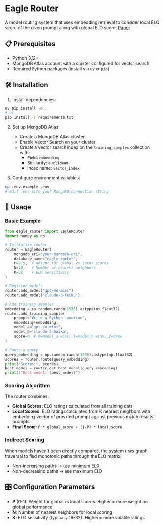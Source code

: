 # Eagle Router

A model routing system that uses embedding retrieval to consider local ELO score of the given prompt along with global ELO score. [Paper](https://arxiv.org/abs/2409.15518)

## 📋 Prerequisites

- Python 3.12+
- MongoDB Atlas account with a cluster configured for vector search
- Required Python packages (install via `uv` or `pip`)

## 🛠️ Installation

1. Install dependencies:
```bash
uv pip install -e .
# or
pip install -r requirements.txt
```

2. Set up MongoDB Atlas:
   - Create a MongoDB Atlas cluster
   - Enable Vector Search on your cluster
   - Create a vector search index on the `training_samples` collection with:
     - Field: `embedding`
     - Similarity: `euclidean`
     - Index name: `vector_index`

3. Configure environment variables:
```bash
cp .env.example .env
# Edit .env with your MongoDB connection string
```

## 🎯 Usage

### Basic Example

```python
from eagle_router import EagleRouter
import numpy as np

# Initialize router
router = EagleRouter(
    mongodb_uri="your-mongodb-uri",
    database_name="eagle_router",
    P=0.5,  # Weight for global vs local scores
    N=20,   # Number of nearest neighbors
    K=32    # ELO sensitivity
)

# Register models
router.add_model("gpt-4o-mini")
router.add_model("claude-3-haiku")

# Add training samples
embedding = np.random.randn(1536).astype(np.float32)
router.add_training_sample(
    prompt="Write a Python function",
    embedding=embedding,
    model_a="gpt-4o-mini",
    model_b="claude-3-haiku",
    score=0  # 0=model_a wins, 1=model_b wins, 2=draw
)

# Route a query
query_embedding = np.random.randn(1536).astype(np.float32)
scores = router.route(query_embedding)
print("Scores:", scores)
best_model = router.get_best_model(query_embedding)
print(f"Best model: {best_model}")
```

### Scoring Algorithm

The router combines:
- **Global Scores**: ELO ratings calculated from all training data
- **Local Scores**: ELO ratings calculated from K nearest neighbors with embedding vector of provided prompt against previous match results' prompts.
- **Final Score**: `P * global_score + (1-P) * local_score`

### Indirect Scoring

When models haven't been directly compared, the system uses graph traversal to find monotonic paths through the ELO matrix:
- Non-increasing paths → use minimum ELO
- Non-decreasing paths → use maximum ELO


## 🎛️ Configuration Parameters

- **P** (0-1): Weight for global vs local scores. Higher = more weight on global performance
- **N**: Number of nearest neighbors for local scoring
- **K**: ELO sensitivity (typically 16-32). Higher = more volatile ratings